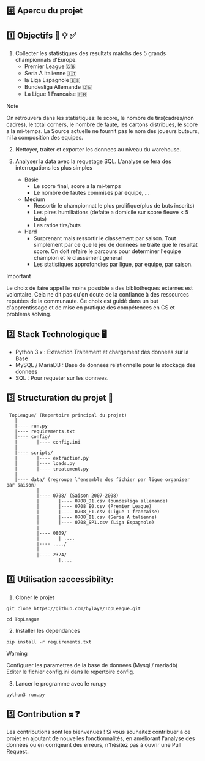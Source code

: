 
## :hash: Apercu du projet



## :one: Objectifs :dart: :bulb: :white_check_mark:
1. Collecter les statistiques des resultats matchs des 5 grands championnats d'Europe.
	- Premier League :uk:
	- Seria A Italienne :it:
	- la Liga Espagnole :es:
	- Bundesliga Allemande :de:
	- La Ligue 1 Francaise :fr:

> [!NOTE]
> On retrouvera dans les statistiques: le score, le nombre de tirs(cadres/non cadres),
> le total corners, le nombre de faute, les cartons distribues, le score a la mi-temps.
> La Source actuelle ne fournit pas le nom des joueurs buteurs, ni la composition des equipes.

2. Nettoyer, traiter et exporter les donnees au niveau du warehouse. 

3. Analyser la data avec la requetage SQL. L'analyse se fera des interrogations les plus simples
	- Basic
		- Le score final, score a la mi-temps
		- Le nombre de fautes commises par equipe, ...
	- Medium
		- Ressortir le championnat le plus prolifique(plus de buts inscrits)
		- Les pires humiliations (defaite a domicile sur score fleuve < 5 buts)
		- Les ratios tirs/buts
	- Hard
	 	- Surprenant mais ressortir le classement par saison. Tout simplement par ce que le jeu de donnees
	   	ne traite que le resultat score. On doit refaire le parcours pour determiner 
	   	l'equipe champion et le classement general 
		- Les statistiques approfondies par ligue, par equipe, par saison.

> [!IMPORTANT]
> Le choix de faire appel le moins possible a des bibliotheques externes est volontaire.
> Cela ne dit pas qu'on doute de la confiance à des ressources reputées de la communaute.
> Ce choix est guidé dans un but d'apprentissage et de mise en pratique des compétences en CS et problems solving.




## :two: Stack Technologique :desktop_computer:
* Python 3.x : Extraction Traitement et chargement des donnees sur la Base
* MySQL / MariaDB : Base de donnees relationnelle pour le stockage des donnees
* SQL : Pour requeter sur les donnees.


## :three: Structuration du projet :file_folder:
```
 TopLeague/ (Repertoire principal du projet)
   |
   |---- run.py
   |---- requirements.txt
   |---- config/
   |       |---- config.ini
   |
   |---- scripts/ 
   |       |---- extraction.py
   |       |---- loads.py
   |       |---- treatement.py
   |
   |---- data/ (regroupe l'ensemble des fichier par ligue organiser par saison)
           |
           |---- 0708/ (Saison 2007-2008)
           |       |---- 0708_D1.csv (bundesliga allemande)
           |       |---- 0708_E0.csv (Premier League)
           |       |---- 0708_F1.csv (Ligue 1 francaise)
           |       |---- 0708_I1.csv (Serie A talienne)
           |       |---- 0708_SP1.csv (Liga Espagnole)
           |
           |---- 0809/
           |       | ....
           |---- ..../
           |
           |---- 2324/
                   |....
```

## :four: Utilisation :accessibility:
1. Cloner le projet
```
git clone https://github.com/bylaye/TopLeague.git
```
```
cd TopLeague
```
2. Installer les dependances 
```
pip install -r requirements.txt
```
> [!WARNING]
> Configurer les parametres de la base de donnees (Mysql / mariadb)\
> Editer le fichier config.ini dans le repertoire config.


3. Lancer le programme avec le run.py
```
python3 run.py
```

## :five: Contribution   :on:  :question:

Les contributions sont les bienvenues ! Si vous souhaitez contribuer à ce projet en ajoutant de nouvelles fonctionnalités, en améliorant l'analyse des données ou en corrigeant des erreurs, n'hésitez pas à ouvrir une Pull Request.

